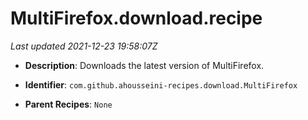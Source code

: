 # MultiFirefox.download.recipe

_Last updated 2021-12-23 19:58:07Z_

- **Description**: Downloads the latest version of MultiFirefox.

- **Identifier**: `com.github.ahousseini-recipes.download.MultiFirefox`

- **Parent Recipes**: `None`